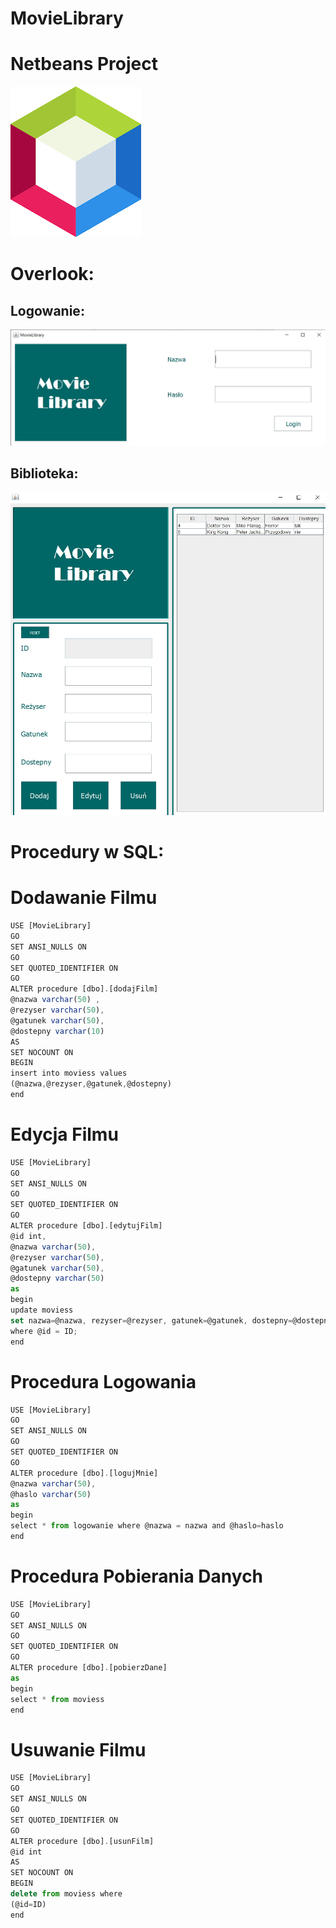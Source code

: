 # MovieLibrary

# Netbeans Project
<p> </p>
<div>
  <img src="pobrane.png">
  </div>
  <p> </p>
<h1>Overlook:</h1>
<p> </p>
<h2>Logowanie:</h2>
<p> </p>
<div>
  <img src="movielibraary.jpg">
  </div>
  <p> </p>
  <h2>Biblioteka:</h2>
  <p> </p>
<div>
  <img src="moveiawf.jpg">
  </div>
 <p> </p>
<h1>Procedury w SQL:</h1>
<div>
  <h1> Dodawanie Filmu </h1>
  
  <p> </p>
  
```js
USE [MovieLibrary]
GO
SET ANSI_NULLS ON
GO
SET QUOTED_IDENTIFIER ON
GO
ALTER procedure [dbo].[dodajFilm]
@nazwa varchar(50) ,
@rezyser varchar(50),
@gatunek varchar(50),
@dostepny varchar(10)
AS
SET NOCOUNT ON
BEGIN
insert into moviess values 
(@nazwa,@rezyser,@gatunek,@dostepny) 
end
```  

  <p> </p>
  
<h1>Edycja Filmu</h1> 

  <p> </p>
  
```js
USE [MovieLibrary]
GO
SET ANSI_NULLS ON
GO
SET QUOTED_IDENTIFIER ON
GO
ALTER procedure [dbo].[edytujFilm]
@id int,
@nazwa varchar(50),
@rezyser varchar(50),
@gatunek varchar(50),
@dostepny varchar(50)
as 
begin 
update moviess 
set nazwa=@nazwa, rezyser=@rezyser, gatunek=@gatunek, dostepny=@dostepny
where @id = ID;
end
```

  <p> </p>
  
<h1>Procedura Logowania</h1>

  <p> </p>
  
```js
USE [MovieLibrary]
GO
SET ANSI_NULLS ON
GO
SET QUOTED_IDENTIFIER ON
GO
ALTER procedure [dbo].[logujMnie]
@nazwa varchar(50),
@haslo varchar(50)
as
begin
select * from logowanie where @nazwa = nazwa and @haslo=haslo
end
```

  <p> </p>
  
<h1>Procedura Pobierania Danych</h1>

  <p> </p>
  
```js
USE [MovieLibrary]
GO
SET ANSI_NULLS ON
GO
SET QUOTED_IDENTIFIER ON
GO
ALTER procedure [dbo].[pobierzDane]
as
begin
select * from moviess
end
```

  <p> </p>
  
<h1>Usuwanie Filmu</h1>

  <p> </p>
  
```js
USE [MovieLibrary]
GO
SET ANSI_NULLS ON
GO
SET QUOTED_IDENTIFIER ON
GO
ALTER procedure [dbo].[usunFilm]
@id int
AS
SET NOCOUNT ON
BEGIN
delete from moviess where
(@id=ID) 
end
```

  <p> </p>
    </div>
